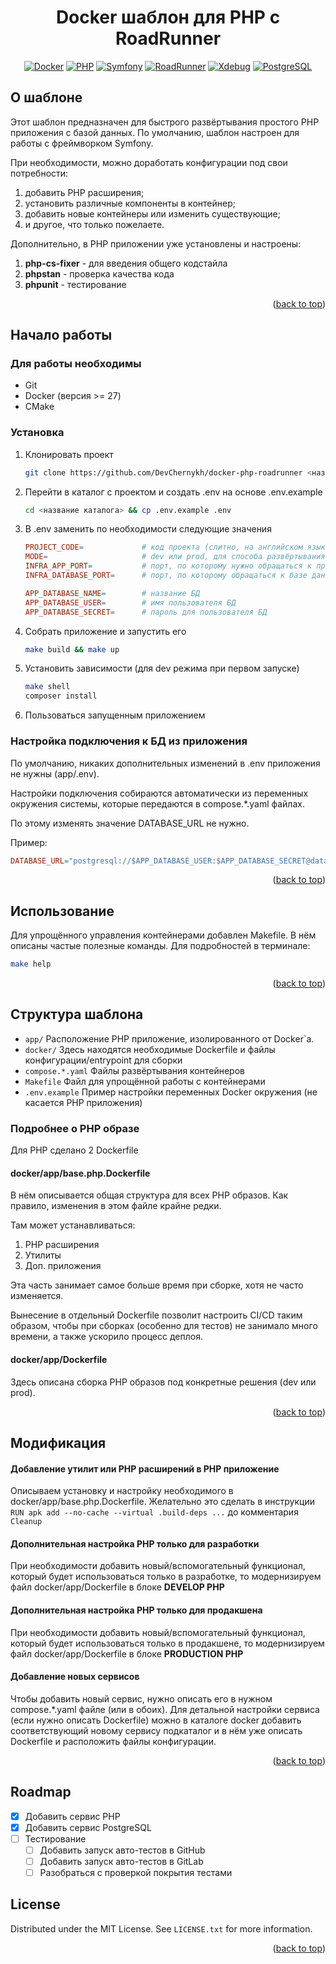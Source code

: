 <div align="center">
    <h1>Docker шаблон для PHP с RoadRunner</h1>

[![Docker][Docker.com]][Docker-url]
[![PHP][PHP.net]][PHP-url]
[![Symfony][Symfony.com]][Symfony-url]
[![RoadRunner][RoadRunner.com]][RoadRunner-url]
[![Xdebug][Xdebug.org]][Xdebug-url]
[![PostgreSQL][PostgreSQL.org]][PostgreSQL-url]
</div>

## О шаблоне

Этот шаблон предназначен для быстрого развёртывания простого PHP приложения с базой данных.
По умолчанию, шаблон настроен для работы с фреймворком Symfony.

При необходимости, можно доработать конфигурации под свои потребности:

1. добавить PHP расширения;
2. установить различные компоненты в контейнер;
3. добавить новые контейнеры или изменить существующие;
4. и другое, что только пожелаете.

Дополнительно, в PHP приложении уже установлены и настроены:
1. **php-cs-fixer** - для введения общего кодстайла
2. **phpstan** - проверка качества кода
3. **phpunit** - тестирование

<p align="right">(<a href="#readme-top">back to top</a>)</p>

## Начало работы

### Для работы необходимы

* Git
* Docker (версия >= 27)
* CMake

### Установка

1. Клонировать проект
    ```bash
   git clone https://github.com/DevChernykh/docker-php-roadrunner <название каталога>
    ```
2. Перейти в каталог с проектом и создать .env на основе .env.example
    ```bash
   cd <название каталога> && cp .env.example .env
    ```
3. В .env заменить по необходимости следующие значения
   ```makefile
   PROJECT_CODE=             # код проекта (слитно, на английском языке)
   MODE=                     # dev или prod, для способа развёртывания
   INFRA_APP_PORT=           # порт, по которому нужно обращаться к приложению
   INFRA_DATABASE_PORT=      # порт, по которому обращаться к базе данных
   
   APP_DATABASE_NAME=        # название БД
   APP_DATABASE_USER=        # имя пользователя БД
   APP_DATABASE_SECRET=      # пароль для пользователя БД
   ```
4. Собрать приложение и запустить его
   ```bash
   make build && make up
   ```
5. Установить зависимости (для dev режима при первом запуске)
   ```bash
   make shell
   composer install
   ```
6. Пользоваться запущенным приложением

### Настройка подключения к БД из приложения

По умолчанию, никаких дополнительных изменений в .env приложения не нужны (app/.env).

Настройки подключения собираются автоматически из переменных окружения системы, которые передаются в compose.*.yaml
файлах.

По этому изменять значение DATABASE_URL не нужно.

Пример:

```makefile
DATABASE_URL="postgresql://$APP_DATABASE_USER:$APP_DATABASE_SECRET@database:5432/$APP_DATABASE_NAME?serverVersion=16&charset=utf8"
```

<p align="right">(<a href="#readme-top">back to top</a>)</p>

## Использование

Для упрощённого управления контейнерами добавлен Makefile.
В нём описаны частые полезные команды. Для подробностей в терминале:
```bash
make help
```

<p align="right">(<a href="#readme-top">back to top</a>)</p>

## Структура шаблона

* `app/` Расположение PHP приложение, изолированного от Docker`a.
* `docker/` Здесь находятся необходимые Dockerfile и файлы конфигурации/entrypoint для сборки
* `compose.*.yaml` Файлы развёртывания контейнеров
* `Makefile` Файл для упрощённой работы с контейнерами
* `.env.example` Пример настройки переменных Docker окружения (не касается PHP приложения)

### Подробнее о PHP образе

Для PHP сделано 2 Dockerfile

#### docker/app/base.php.Dockerfile

В нём описывается общая структура для всех PHP образов.
Как правило, изменения в этом файле крайне редки.

Там может устанавливаться:

1. PHP расширения
2. Утилиты
3. Доп. приложения

Эта часть занимает самое больше время при сборке, хотя не часто изменяется.

Вынесение в отдельный Dockerfile позволит настроить CI/CD таким образом, чтобы при сборках (особенно для тестов) не
занимало много времени, а также ускорило процесс деплоя.

#### docker/app/Dockerfile

Здесь описана сборка PHP образов под конкретные решения (dev или prod).

<p align="right">(<a href="#readme-top">back to top</a>)</p>

## Модификация

#### Добавление утилит или PHP расширений в PHP приложение

Описываем установку и настройку необходимого в docker/app/base.php.Dockerfile.
Желательно это сделать в инструкции `RUN apk add --no-cache --virtual .build-deps ...` до комментария `Cleanup`

#### Дополнительная настройка PHP только для разработки

При необходимости добавить новый/вспомогательный функционал, который будет использоваться только в разработке,
то модернизируем файл docker/app/Dockerfile в блоке **DEVELOP PHP**

#### Дополнительная настройка PHP только для продакшена

При необходимости добавить новый/вспомогательный функционал, который будет использоваться только в продакшене,
то модернизируем файл docker/app/Dockerfile в блоке **PRODUCTION PHP**

#### Добавление новых сервисов

Чтобы добавить новый сервис, нужно описать его в нужном compose.*.yaml файле (или в обоих).
Для детальной настройки сервиса (если нужно описать Dockerfile) можно в каталоге docker добавить соответствующий
новому сервису подкаталог и в нём уже описать Dockerfile и расположить файлы конфигурации.

<p align="right">(<a href="#readme-top">back to top</a>)</p>

## Roadmap

- [x] Добавить сервис PHP
- [x] Добавить сервис PostgreSQL
- [ ] Тестирование
  - [ ] Добавить запуск авто-тестов в GitHub
  - [ ] Добавить запуск авто-тестов в GitLab
  - [ ] Разобраться с проверкой покрытия тестами

## License

Distributed under the MIT License. See `LICENSE.txt` for more information.

<p align="right">(<a href="#readme-top">back to top</a>)</p>

[Docker.com]: https://img.shields.io/badge/docker-086dd7?style=for-the-badge&logo=docker&logoColor=white

[Docker-url]: https://docker.com

[PHP.net]: https://img.shields.io/badge/php-7A86B8?style=for-the-badge&logo=php&logoColor=white

[PHP-url]: https://php.net

[PostgreSQL.org]: https://img.shields.io/badge/postgresql-336791?style=for-the-badge&logo=postgresql&logoColor=white

[PostgreSQL-url]: https://www.postgresql.org/

[Symfony.com]: https://img.shields.io/badge/symfony-ffffff?style=for-the-badge&logo=symfony&logoColor=black

[Symfony-url]: https://www.symfony.com/

[RoadRunner.com]: https://img.shields.io/badge/Roadrunner-f2f2f7?style=for-the-badge

[RoadRunner-url]: https://roadrunner.dev/

[Xdebug.org]: https://img.shields.io/badge/xdebug-f2f2f7?style=for-the-badge

[Xdebug-url]: https://roadrunner.dev/